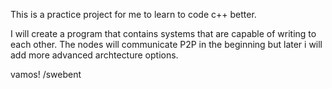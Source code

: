This is a practice project for me to learn to code c++ better.

I will create a program that contains systems that are capable of writing to each other.
The nodes will communicate P2P in the beginning but later i will add more advanced archtecture options.

vamos!
/swebent
